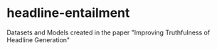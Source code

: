 # headline-entailment
Datasets and Models created in the paper "Improving Truthfulness of Headline Generation"
